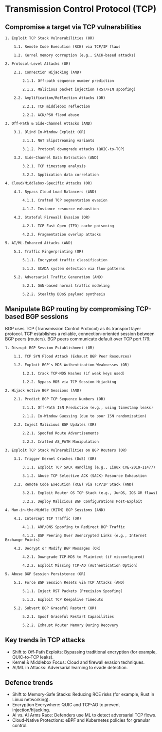 # Transmission Control Protocol (TCP)

## Compromise a target via TCP vulnerabilities

```text
1. Exploit TCP Stack Vulnerabilities (OR)

    1.1. Remote Code Execution (RCE) via TCP/IP flaws
    
    1.2. Kernel memory corruption (e.g., SACK-based attacks)

2. Protocol-Level Attacks (OR)

    2.1. Connection Hijacking (AND)
    
        2.1.1. Off-path sequence number prediction
        
        2.1.2. Malicious packet injection (RST/FIN spoofing)
    
    2.2. Amplification/Reflection Attacks (OR)
    
        2.2.1. TCP middlebox reflection
        
        2.2.2. ACK/PSH flood abuse

3. Off-Path & Side-Channel Attacks (AND)

    3.1. Blind In-Window Exploit (OR)
    
        3.1.1. NAT Slipstreaming variants
        
        3.1.2. Protocol downgrade attacks (QUIC-to-TCP)
    
    3.2. Side-Channel Data Extraction (AND)
    
        3.2.1. TCP timestamp analysis
        
        3.2.2. Application data correlation

4. Cloud/Middlebox-Specific Attacks (OR)

    4.1. Bypass Cloud Load Balancers (AND)
    
        4.1.1. Crafted TCP segmentation evasion
        
        4.1.2. Instance resource exhaustion
    
    4.2. Stateful Firewall Evasion (OR)
    
        4.2.1. TCP Fast Open (TFO) cache poisoning
        
        4.2.2. Fragmentation overlap attacks

5. AI/ML-Enhanced Attacks (AND)

    5.1. Traffic Fingerprinting (OR)
    
        5.1.1. Encrypted traffic classification
        
        5.1.2. SCADA system detection via flow patterns
    
    5.2. Adversarial Traffic Generation (AND)
    
        5.2.1. GAN-based normal traffic modeling
        
        5.2.2. Stealthy DDoS payload synthesis
```

## Manipulate BGP routing by compromising TCP-based BGP sessions

BGP uses TCP (Transmission Control Protocol) as its transport layer protocol. TCP establishes a reliable, 
connection-oriented session between BGP peers (routers). BGP peers communicate default over TCP port 179.

```text
1. Disrupt BGP Session Establishment (OR)

    1.1. TCP SYN Flood Attack (Exhaust BGP Peer Resources)
    
    1.2. Exploit BGP’s MD5 Authentication Weaknesses (OR)
    
        1.2.1. Crack TCP-MD5 Hashes (if weak keys used)
        
        1.2.2. Bypass MD5 via TCP Session Hijacking

2. Hijack Active BGP Sessions (AND)

    2.1. Predict BGP TCP Sequence Numbers (OR)
    
        2.1.1. Off-Path ISN Prediction (e.g., using timestamp leaks)
        
        2.1.2. In-Window Guessing (due to poor ISN randomization)
    
    2.2. Inject Malicious BGP Updates (OR)
    
        2.2.1. Spoofed Route Advertisements
        
        2.2.2. Crafted AS_PATH Manipulation

3. Exploit TCP Stack Vulnerabilities on BGP Routers (OR)

    3.1. Trigger Kernel Crashes (DoS) (OR)
    
        3.1.1. Exploit TCP SACK Handling (e.g., Linux CVE-2019-11477)
        
        3.1.2. Abuse TCP Selective ACK (SACK) Resource Exhaustion
    
    3.2. Remote Code Execution (RCE) via TCP/IP Stack (AND)
    
        3.2.1. Exploit Router OS TCP Stack (e.g., JunOS, IOS XR flaws)
        
        3.2.2. Deploy Malicious BGP Configurations Post-Exploit

4. Man-in-the-Middle (MITM) BGP Sessions (AND)

    4.1. Intercept TCP Traffic (OR)
    
        4.1.1. ARP/DNS Spoofing to Redirect BGP Traffic
        
        4.1.2. BGP Peering Over Unencrypted Links (e.g., Internet Exchange Points)
    
    4.2. Decrypt or Modify BGP Messages (OR)
    
        4.2.1. Downgrade TCP-MD5 to Plaintext (if misconfigured)
        
        4.2.2. Exploit Missing TCP-AO (Authentication Option)

5. Abuse BGP Session Persistence (OR)

    5.1. Force BGP Session Resets via TCP Attacks (AND)
    
        5.1.1. Inject RST Packets (Precision Spoofing)
        
        5.1.2. Exploit TCP Keepalive Timeouts
    
    5.2. Subvert BGP Graceful Restart (OR)
    
        5.2.1. Spoof Graceful Restart Capabilities
        
        5.2.2. Exhaust Router Memory During Recovery
```

## Key trends in TCP attacks

* Shift to Off-Path Exploits: Bypassing traditional encryption (for example, QUIC-to-TCP leaks).
* Kernel & Middlebox Focus: Cloud and firewall evasion techniques.
* AI/ML in Attacks: Adversarial learning to evade detection.

## Defence trends 

* Shift to Memory-Safe Stacks: Reducing RCE risks (for example, Rust in Linux networking).
* Encryption Everywhere: QUIC and TCP-AO to prevent injection/hijacking.
* AI vs. AI Arms Race: Defenders use ML to detect adversarial TCP flows.
* Cloud-Native Protections: eBPF and Kubernetes policies for granular control.

